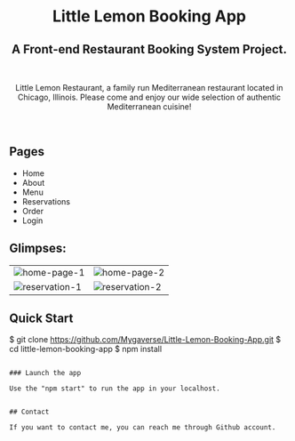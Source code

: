 <h1 align="center">Little Lemon Booking App</h1>

<h2 align="center">A Front-end Restaurant Booking System Project.</h2>

<br />

  <p align="center"> 
    Little Lemon Restaurant, a family run Mediterranean restaurant located in Chicago, Illinois. Please come and enjoy our wide selection of authentic Mediterranean cuisine!
  </p>

<br />

## Pages

- Home
- About
- Menu
- Reservations
- Order
- Login
  <br />

## Glimpses:

<table>
  <tr>
    <td><img src="https://user-images.githubusercontent.com/52236473/221521518-95e917a5-aa55-44b9-92c3-6196b1298754.png" alt="home-page-1" /></td>
    <td><img src="https://user-images.githubusercontent.com/52236473/221521710-9db219e2-5baa-49ff-8f20-cbee0480e9a4.png" alt="home-page-2" /></td>
  </tr>
  <tr>
    <td><img src="https://user-images.githubusercontent.com/52236473/221522208-82114c4a-4993-4edf-83b9-05eb6b995407.png" alt="reservation-1" /></td>
    <td><img src="https://user-images.githubusercontent.com/52236473/221522269-f805ba25-cca3-4ff6-9e9b-724e2b9b6725.png" alt="reservation-2" /></td>
  </tr>
</table>

## Quick Start

$ git clone https://github.com/Mygaverse/Little-Lemon-Booking-App.git
$ cd little-lemon-booking-app
$ npm install
```

### Launch the app

Use the "npm start" to run the app in your localhost.


## Contact

If you want to contact me, you can reach me through Github account.


